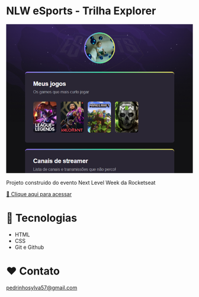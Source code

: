 # NLW eSports - Trilha Explorer

![preview](./.github/Preview.png)

Projeto construido do evento Next Level Week da Rocketseat

[ 🔗 Clique aqui para acessar](https://pedrinhous.github.io/Pedro-Prog/)

# 🔧 Tecnologias


- HTML
- CSS
- Git e Github

# ❤ Contato

pedrinhosylva57@gmail.com